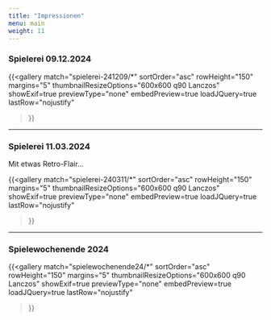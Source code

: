 ```yaml
---
title: "Impressionen"
menu: main
weight: 11
---
```


### Spielerei 09.12.2024

{{<gallery
    match="spielerei-241209/*"
    sortOrder="asc"
    rowHeight="150"
    margins="5"
    thumbnailResizeOptions="600x600 q90 Lanczos"
    showExif=true
    previewType="none"
    embedPreview=true
    loadJQuery=true
    lastRow="nojustify"
>}}

---
### Spielerei 11.03.2024

Mit etwas Retro-Flair... 

{{<gallery
    match="spielerei-240311/*"
    sortOrder="asc"
    rowHeight="150"
    margins="5"
    thumbnailResizeOptions="600x600 q90 Lanczos"
    showExif=true
    previewType="none"
    embedPreview=true
    loadJQuery=true
    lastRow="nojustify"
>}}

---
### Spielewochenende 2024

{{<gallery
    match="spielewochenende24/*"
    sortOrder="asc"
    rowHeight="150"
    margins="5"
    thumbnailResizeOptions="600x600 q90 Lanczos"
    showExif=true
    previewType="none"
    embedPreview=true
    loadJQuery=true
    lastRow="nojustify"
>}}
